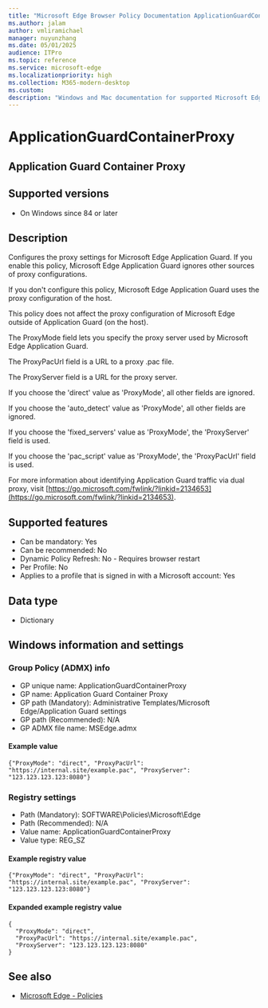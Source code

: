 ```yaml
---
title: "Microsoft Edge Browser Policy Documentation ApplicationGuardContainerProxy"
ms.author: jalam
author: vmliramichael
manager: nuyunzhang
ms.date: 05/01/2025
audience: ITPro
ms.topic: reference
ms.service: microsoft-edge
ms.localizationpriority: high
ms.collection: M365-modern-desktop
ms.custom:
description: "Windows and Mac documentation for supported Microsoft Edge Browser policy: Application Guard Container Proxy"
---
```


<!--THIS FILE IS AUTOMATICALLY GENERATED. MANUAL CHANGES WILL BE OVERWRITTEN.-->
<!--Please contact the Microsoft Edge Manageability team with any questions.-->

# ApplicationGuardContainerProxy

## Application Guard Container Proxy


## Supported versions

- On Windows since 84 or later

## Description

Configures the proxy settings for Microsoft Edge Application Guard.
If you enable this policy, Microsoft Edge Application Guard ignores other sources of proxy configurations.

If you don't configure this policy, Microsoft Edge Application Guard uses the proxy configuration of the host.

This policy does not affect the proxy configuration of Microsoft Edge outside of Application Guard (on the host).

The ProxyMode field lets you specify the proxy server used by Microsoft Edge Application Guard.

The ProxyPacUrl field is a URL to a proxy .pac file.

The ProxyServer field is a URL for the proxy server.

If you choose the 'direct' value as 'ProxyMode', all other fields are ignored.

If you choose the 'auto_detect' value as 'ProxyMode', all other fields are ignored.

If you choose the 'fixed_servers' value as 'ProxyMode', the 'ProxyServer' field is used.

If you choose the 'pac_script' value as 'ProxyMode', the 'ProxyPacUrl' field is used.

For more information about identifying Application Guard traffic via dual proxy, visit [https://go.microsoft.com/fwlink/?linkid=2134653](https://go.microsoft.com/fwlink/?linkid=2134653).

## Supported features

- Can be mandatory: Yes
- Can be recommended: No
- Dynamic Policy Refresh: No - Requires browser restart
- Per Profile: No
- Applies to a profile that is signed in with a Microsoft account: Yes

## Data type

- Dictionary

## Windows information and settings

### Group Policy (ADMX) info

- GP unique name: ApplicationGuardContainerProxy
- GP name: Application Guard Container Proxy
- GP path (Mandatory): Administrative Templates/Microsoft Edge/Application Guard settings
- GP path (Recommended): N/A
- GP ADMX file name: MSEdge.admx

#### Example value

```
{"ProxyMode": "direct", "ProxyPacUrl": "https://internal.site/example.pac", "ProxyServer": "123.123.123.123:8080"}
```

### Registry settings

- Path (Mandatory): SOFTWARE\Policies\Microsoft\Edge
- Path (Recommended): N/A
- Value name: ApplicationGuardContainerProxy
- Value type: REG_SZ

#### Example registry value

```
{"ProxyMode": "direct", "ProxyPacUrl": "https://internal.site/example.pac", "ProxyServer": "123.123.123.123:8080"}
```


#### Expanded example registry value

```
{
  "ProxyMode": "direct",
  "ProxyPacUrl": "https://internal.site/example.pac",
  "ProxyServer": "123.123.123.123:8080"
}
```

## See also
- [Microsoft Edge - Policies](../microsoft-edge-policies.md)
